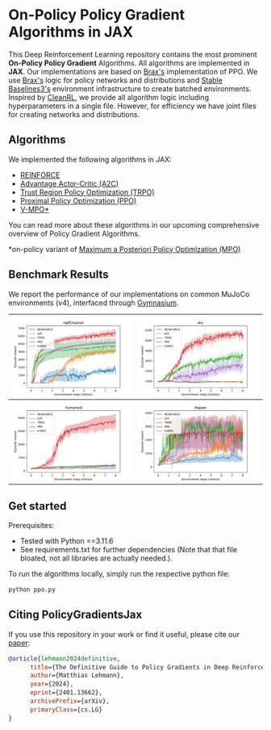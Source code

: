 # On-Policy Policy Gradient Algorithms in JAX

This Deep Reinforcement Learning repository contains the most prominent **On-Policy Policy Gradient** Algorithms. 
All algorithms are implemented in **JAX**. Our implementations are based on [Brax's](https://github.com/google/brax) implementation of PPO. We use [Brax's](https://github.com/google/brax) logic for policy networks and distributions and [Stable Baselines3's](https://github.com/DLR-RM/stable-baselines3) environment infrastructure to create batched environments. Inspired by [CleanRL](https://github.com/vwxyzjn/cleanrl), we 
provide all algorithm logic including hyperparameters in a single file. However, for efficiency we have joint files for creating networks and distributions.


## Algorithms

We implemented the following algorithms in JAX:
* [REINFORCE](https://proceedings.neurips.cc/paper/1999/file/464d828b85b0bed98e80ade0a5c43b0f-Paper.pdf)
* [Advantage Actor-Critic (A2C)](https://arxiv.org/abs/1602.01783)
* [Trust Region Policy Optimization (TRPO)](https://arxiv.org/abs/1502.05477)
* [Proximal Policy Optimization (PPO)](https://arxiv.org/abs/1707.06347)
* [V-MPO*](https://arxiv.org/abs/1909.12238)

You can read more about these algorithms in our upcoming comprehensive overview of Policy Gradient Algorithms.

*on-policy variant of [Maximum a Posteriori Policy Optimization (MPO)](https://arxiv.org/abs/1806.06920)


## Benchmark Results

We report the performance of our implementations on common MuJoCo environments (v4), interfaced through [Gymnasium](https://gymnasium.farama.org).

|![](/images/perf_plot_HalfCheetah.png)             |  ![](/images/perf_plot_Ant.png)|
:-------------------------:|:-------------------------:
|![](/images/perf_plot_Humanoid.png)  |  ![](/images/perf_plot_Hopper.png)|



## Get started

Prerequisites:
* Tested with Python ==3.11.6
* See requirements.txt for further dependencies (Note that that file bloated, not all libraries are actually needed.).

To run the algorithms locally, simply run the respective python file:

```bash
python ppo.py
```


## Citing PolicyGradientsJax

If you use this repository in your work or find it useful, please cite our [paper](https://arxiv.org/abs/2401.13662):

```bibtex
@article{lehmann2024definitive,
      title={The Definitive Guide to Policy Gradients in Deep Reinforcement Learning: Theory, Algorithms and Implementations}, 
      author={Matthias Lehmann},
      year={2024},
      eprint={2401.13662},
      archivePrefix={arXiv},
      primaryClass={cs.LG}
}
```
